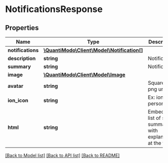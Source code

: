 # NotificationsResponse

## Properties
Name | Type | Description | Notes
------------ | ------------- | ------------- | -------------
**notifications** | [**\QuantiModo\Client\Model\Notification[]**](Notification.md) |  | 
**description** | **string** | Notification | [optional] 
**summary** | **string** | Notification | [optional] 
**image** | [**\QuantiModo\Client\Model\Image**](Image.md) |  | [optional] 
**avatar** | **string** | Square icon png url | [optional] 
**ion_icon** | **string** | Ex: ion-ios-person | [optional] 
**html** | **string** | Embeddable list of study summaries with explanation at the top | [optional] 

[[Back to Model list]](../README.md#documentation-for-models) [[Back to API list]](../README.md#documentation-for-api-endpoints) [[Back to README]](../README.md)


